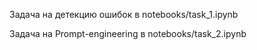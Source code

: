 Задача на детекцию ошибок в notebooks/task_1.ipynb

Задача на Prompt-engineering в notebooks/task_2.ipynb